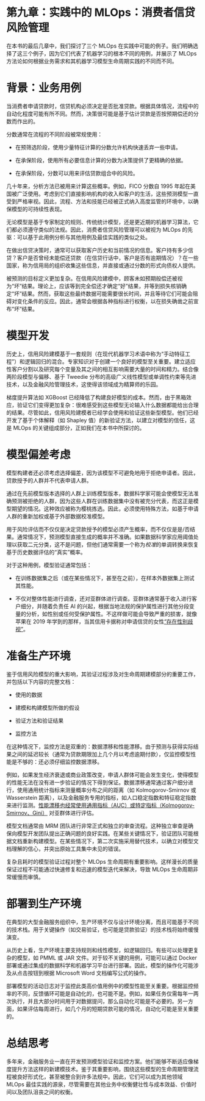 # 第九章：实践中的 MLOps：消费者信贷风险管理

在本书的最后几章中，我们探讨了三个 MLOps 在实践中可能的例子。我们明确选择了这三个例子，因为它们代表了机器学习的根本不同的用例，并展示了 MLOps 方法论如何根据业务需求和其机器学习模型生命周期实践的不同而不同。

# 背景：业务用例

当消费者申请贷款时，信贷机构必须决定是否批准贷款。根据具体情况，流程中的自动化程度可能有所不同。然而，决策很可能是基于估计贷款是否按预期偿还的分数而作出的。

分数通常在流程的不同阶段被常规使用：

+   在预筛选阶段，使用少量特征计算的分数允许机构快速丢弃一些申请。

+   在承保阶段，使用所有必要信息计算的分数为决策提供了更精确的依据。

+   在承保阶段，分数可以用来评估贷款组合中的风险。

几十年来，分析方法已被用来计算这些概率。例如，FICO 分数自 1995 年起在美国被广泛使用。考虑到它们直接影响机构的收入和客户的生活，这些预测模型一直受到严格审视。因此，流程、方法和技能已经被正式纳入高度监管的环境中，以确保模型的可持续性表现。

无论模型是基于专家制定的规则、传统统计模型，还是更近期的机器学习算法，它们都必须遵守类似的法规。因此，消费者信贷风险管理可以被视为 MLOps 的先驱：可以基于此用例分析与其他用例及最佳实践的类似之处。

在做出信贷决策时，通常可以获取客户历史和当前情况的信息。客户持有多少信贷？客户是否曾经未能偿还贷款（在信贷行话中，客户是否有逾期情况）？在一些国家，称为信用局的组织收集这些信息，并直接或通过分数的形式向债权人提供。

被预测的目标定义更加复杂。在信用风险建模中，顾客未如预期般偿还被视为“坏”结果。理论上，应该等到完全偿还才确定“好”结果，并等到损失核销确定“坏”结果。然而，获取这些最终数据可能需要很长时间，并且等待它们可能会阻碍对变化条件的反应。因此，通常会根据各种指标进行权衡，以在损失确凿之前宣布“坏”结果。

# 模型开发

历史上，信用风险建模基于一套规则（在现代机器学习术语中称为“手动特征工程”）和逻辑回归的混合。专家知识对于创建一个良好的模型至关重要。建立适应性客户分割以及研究每个变量及其之间的相互影响需要大量的时间和精力。结合像两阶段模型与偏移、基于 Tweedie 分布的高级广义线性模型或单调性约束等先进技术，以及金融风险管理技术，这使得该领域成为精算师的乐园。

梯度提升算法如 XGBoost 已经降低了构建良好模型的成本。然而，由于黑箱效应，验证它们变得更加复杂：很难感受到这些模型无论输入什么数据都能给出合理的结果。尽管如此，信用风险建模者已经学会使用和验证这些新型模型。他们已经开发了基于个体解释（如 Shapley 值）的新验证方法，以建立对模型的信任，这是 MLOps 的关键组成部分，正如我们在本书中所探讨的。

# 模型偏差考虑

模型构建者还必须考虑选择偏差，因为该模型不可避免地用于拒绝申请者。因此，贷款授予的人群并不代表申请人群。

通过在先前模型版本选择的人群上训练模型版本，数据科学家可能会使模型无法准确预测被拒绝的人群，因为这些人群在训练数据集中没有被充分代表，而这正是模型期望的情况。这种效应被称为樱桃拣选。因此，必须使用特殊方法，如基于申请人群的重新加权或基于外部数据校准模型。

用于风险评估而不仅仅是决定贷款授予的模型必须产生概率，而不仅仅是是/否结果。通常情况下，预测模型直接生成的概率并不准确。如果数据科学家应用阈值处理以获取二元分类，这不是问题，但他们通常需要一个称为*校准*的单调转换来恢复基于历史数据评估的“真实”概率。

对于这种用例，模型验证通常包括：

+   在训练数据集之后（或在某些情况下，甚至在之前），在样本外数据集上测试其性能。

+   不仅对整体性能进行调查，还对亚群体进行调查。亚群体通常基于收入进行客户细分，并随着负责任 AI 的兴起，根据当地法规的保护属性进行其他分段变量的分析，如性别或任何受保护属性。不这样做可能会导致严重的损害，就像苹果在 2019 年学到的那样，当其信用卡据称对申请信贷的女性[“存在性别歧视”](https://oreil.ly/iO3yj)。

# 准备生产环境

鉴于信用风险模型的重大影响，其验证过程涉及对生命周期建模部分的重要工作，并包括以下内容的完整文档：

+   使用的数据

+   建模和构建模型所做的假设

+   验证方法和验证结果

+   监控方法

在这种情况下，监控方法是双重的：数据漂移和性能漂移。由于预测与获得实际结果之间的延迟较长（通常为贷款期限加上几个月以考虑逾期付款），仅监控模型性能是不够的：还必须仔细监控数据漂移。

例如，如果发生经济衰退或商业政策改变，申请人群体可能会发生变化，使得模型的性能无法在没有进一步验证的情况下得到保证。数据漂移通常通过客户细分进行，使用通用统计指标来测量概率分布之间的距离（如 Kolmogorov-Smirnov 或 Wasserstein 距离），以及金融服务专用的指标，如人口稳定指数和特征稳定指数来进行监测。[性能漂移也经常使用通用指标（AUC）或特定指标（Kolmogorov-Smirnov、Gini）](https://oreil.ly/1-7kd) 对亚群体进行评估。

模型文档通常由 MRM 团队进行非常正式和独立的审查流程。这种独立审查是确保向模型开发团队提出正确问题的良好实践。在某些关键情况下，验证团队可能根据文档重新构建模型。在某些情况下，第二次实施采用替代技术，以确立对模型文档理解的信心，并突出原始工具集中未见的错误。

复杂且耗时的模型验证过程对整个 MLOps 生命周期有重要影响。这样漫长的质量保证过程不可能通过快速修复和迅速的模型迭代来解决，导致 MLOps 生命周期非常缓慢而审慎。

# 部署到生产环境

在典型的大型金融服务组织中，生产环境不仅与设计环境分离，而且可能基于不同的技术栈。用于关键操作（如交易验证，也可能是贷款验证）的技术栈将始终缓慢演变。

从历史上看，生产环境主要支持规则和线性模型，如逻辑回归。有些可以处理更复杂的模型，如 PMML 或 JAR 文件。对于较不关键的用例，可能可以通过 Docker 部署或通过集成的数据科学和机器学习平台进行部署。因此，模型的操作化可能涉及从点击按钮到根据 Microsoft Word 文档编写公式的操作。

部署模型的活动日志对于监控此类高价值用例中的模型性能至关重要。根据监控频率的不同，反馈循环可能是自动化的，也可能不是。例如，如果任务仅需每年一两次执行，并且大部分时间用于对数据提问，那么自动化可能是不必要的。另一方面，如果评估每周进行，如几个月的短期贷款可能的情况，自动化可能是至关重要的。

# 总结思考

多年来，金融服务业一直在开发预测模型验证和监控方案。他们能够不断适应像梯度提升方法这样的新建模技术。鉴于其重要影响，围绕这些模型的生命周期管理流程被良好形式化，甚至被整合到许多法规中。因此，它们可以成为其他领域 MLOps 最佳实践的源泉，尽管需要在其他业务中权衡健壮性与成本效益、价值时间以及团队沮丧之间的权衡。
